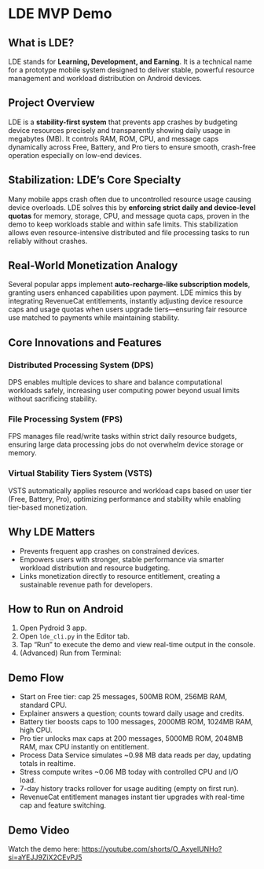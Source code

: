 # LDE MVP Demo

## What is LDE?  
LDE stands for **Learning, Development, and Earning**. It is a technical name for a prototype mobile system designed to deliver stable, powerful resource management and workload distribution on Android devices.

## Project Overview  
LDE is a **stability-first system** that prevents app crashes by budgeting device resources precisely and transparently showing daily usage in megabytes (MB). It controls RAM, ROM, CPU, and message caps dynamically across Free, Battery, and Pro tiers to ensure smooth, crash-free operation especially on low-end devices.

## Stabilization: LDE’s Core Specialty  
Many mobile apps crash often due to uncontrolled resource usage causing device overloads. LDE solves this by **enforcing strict daily and device-level quotas** for memory, storage, CPU, and message quota caps, proven in the demo to keep workloads stable and within safe limits. This stabilization allows even resource-intensive distributed and file processing tasks to run reliably without crashes.

## Real-World Monetization Analogy  
Several popular apps implement **auto-recharge-like subscription models**, granting users enhanced capabilities upon payment. LDE mimics this by integrating RevenueCat entitlements, instantly adjusting device resource caps and usage quotas when users upgrade tiers—ensuring fair resource use matched to payments while maintaining stability.

## Core Innovations and Features  

### Distributed Processing System (DPS)  
DPS enables multiple devices to share and balance computational workloads safely, increasing user computing power beyond usual limits without sacrificing stability.

### File Processing System (FPS)  
FPS manages file read/write tasks within strict daily resource budgets, ensuring large data processing jobs do not overwhelm device storage or memory.

### Virtual Stability Tiers System (VSTS)  
VSTS automatically applies resource and workload caps based on user tier (Free, Battery, Pro), optimizing performance and stability while enabling tier-based monetization.

## Why LDE Matters  
- Prevents frequent app crashes on constrained devices.  
- Empowers users with stronger, stable performance via smarter workload distribution and resource budgeting.  
- Links monetization directly to resource entitlement, creating a sustainable revenue path for developers.

## How to Run on Android  
1. Open Pydroid 3 app.  
2. Open `lde_cli.py` in the Editor tab.  
3. Tap “Run” to execute the demo and view real-time output in the console.  
4. (Advanced) Run from Terminal:  



## Demo Flow  
- Start on Free tier: cap 25 messages, 500MB ROM, 256MB RAM, standard CPU.  
- Explainer answers a question; counts toward daily usage and credits.  
- Battery tier boosts caps to 100 messages, 2000MB ROM, 1024MB RAM, high CPU.  
- Pro tier unlocks max caps at 200 messages, 5000MB ROM, 2048MB RAM, max CPU instantly on entitlement.  
- Process Data Service simulates ~0.98 MB data reads per day, updating totals in realtime.  
- Stress compute writes ~0.06 MB today with controlled CPU and I/O load.  
- 7-day history tracks rollover for usage auditing (empty on first run).  
- RevenueCat entitlement manages instant tier upgrades with real-time cap and feature switching.

## Demo Video  
Watch the demo here: https://youtube.com/shorts/O_AxyelUNHo?si=aYEJJ9ZiX2CEvPJ5

